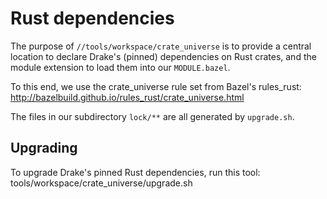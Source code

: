 
# Rust dependencies

The purpose of `//tools/workspace/crate_universe` is to provide a central
location to declare Drake's (pinned) dependencies on Rust crates, and the
module extension to load them into our `MODULE.bazel`.

To this end, we use the crate_universe rule set from Bazel's rules_rust:
  http://bazelbuild.github.io/rules_rust/crate_universe.html

The files in our subdirectory `lock/**` are all generated by `upgrade.sh`.

## Upgrading

To upgrade Drake's pinned Rust dependencies, run this tool:
  tools/workspace/crate_universe/upgrade.sh

